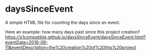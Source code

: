 # daysSinceEvent
A simple HTML file for counting the days since an event.

Here an example: how many days past since this project creation? https://s1compatible.github.io/daysSinceEvent/daysSinceEvent.html?eventDate=2016-08-11&eventDescription=the%20creation%20of%20this%20project
